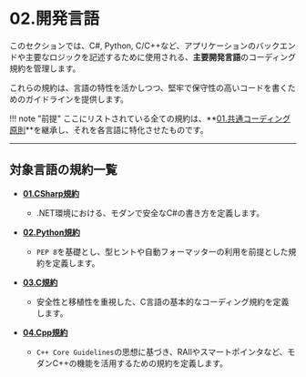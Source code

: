 # 02.開発言語

このセクションでは、C#, Python, C/C++など、アプリケーションのバックエンドや主要なロジックを記述するために使用される、**主要開発言語**のコーディング規約を管理します。

これらの規約は、言語の特性を活かしつつ、堅牢で保守性の高いコードを書くためのガイドラインを提供します。

!!! note "前提"
    ここにリストされている全ての規約は、**[01.共通コーディング原則](../01_共通規則/01_共通コーディング原則.md)**を継承し、それを各言語に特化させたものです。

---

## 対象言語の規約一覧

*   **[01.CSharp規約](./01_CSharp規約.md)**
    *   .NET環境における、モダンで安全なC#の書き方を定義します。

*   **[02.Python規約](./02_Python規約.md)**
    *   `PEP 8`を基礎とし、型ヒントや自動フォーマッターの利用を前提とした規約を定義します。

*   **[03.C規約](./03_C規約.md)**
    *   安全性と移植性を重視した、C言語の基本的なコーディング規約を定義します。

*   **[04.Cpp規約](./04_Cpp規約.md)**
    *   `C++ Core Guidelines`の思想に基づき、RAIIやスマートポインタなど、モダンC++の機能を活用するための規約を定義します。
